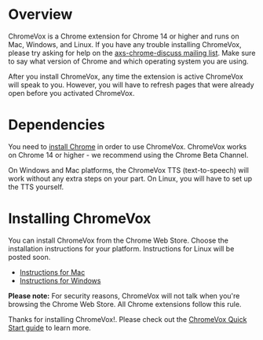 # Overview #
ChromeVox is a Chrome extension for Chrome 14 or higher and runs on Mac, Windows, and Linux. If you have any trouble installing ChromeVox, please try asking for help on the [axs-chrome-discuss mailing list](http://groups.google.com/group/axs-chrome-discuss). Make sure to say what version of Chrome and which operating system you are using.

After you install ChromeVox, any time the extension is active ChromeVox will speak to you. However, you will have to refresh pages that were already open before you activated ChromeVox.

# Dependencies #
You need to [install Chrome](http://www.google.com/chrome) in order to use ChromeVox. ChromeVox works on Chrome 14 or higher - we recommend using the Chrome Beta Channel.

On Windows and Mac platforms, the ChromeVox TTS (text-to-speech) will work without any extra steps on your part. On Linux, you will have to set up the TTS yourself.

# Installing ChromeVox #
You can install ChromeVox from the Chrome Web Store. Choose the installation instructions for your platform. Instructions for Linux will be posted soon.
  * [Instructions for Mac](http://google-axs-chrome.googlecode.com/svn/trunk/chromevox_tutorial/setup_chromevox_mac.html)
  * [Instructions for Windows](http://google-axs-chrome.googlecode.com/svn/trunk/chromevox_tutorial/setup_chromevox_windows.html)

**Please note:** For security reasons, ChromeVox will not talk when you're browsing the Chrome Web Store. All Chrome extensions follow this rule.

Thanks for installing ChromeVox!. Please check out the [ChromeVox Quick Start guide](http://code.google.com/p/google-axs-chrome/wiki/ChromeVoxInstructions) to learn more.
